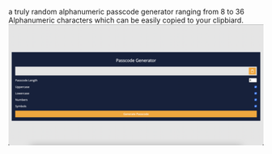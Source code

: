 a truly random alphanumeric passcode generator ranging from 8 to 36 Alphanumeric characters which can be easily copied to your clipbiard.
<img src="images/screen.png">
